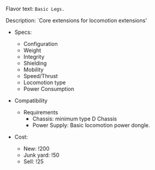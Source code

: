 Flavor text: 
`Basic Legs.`

Description:
`Core extensions for locomotion extensions'
- Specs:
	- Configuration
	- Weight
	- Integrity
	- Shielding
	- Mobility
	- Speed/Thrust
	- Locomotion type
	- Power Consumption

- Compatibility
	- Requirements
		- Chassis: minimum type D Chassis
		- Power Supply: Basic locomotion power dongle.

- Cost:
	- New: !200
	- Junk yard: !50
	- Sell: !25